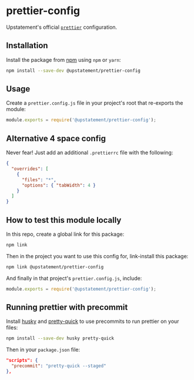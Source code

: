 # prettier-config

Upstatement's official [`prettier`](https://prettier.io) configuration.

## Installation

Install the package from [npm](https://www.npmjs.com/package/@upstatement/prettier-config) using `npm` or `yarn`:

```bash
npm install --save-dev @upstatement/prettier-config
```

## Usage

Create a `prettier.config.js` file in your project's root that re-exports the module:

```js
module.exports = require('@upstatement/prettier-config');
```

## Alternative 4 space config

Never fear! Just add an additional `.prettierrc` file with the following:

```json
{
  "overrides": [
    {
      "files": "*",
      "options": { "tabWidth": 4 }
    }
  ]
}
```

## How to test this module locally

In this repo, create a global link for this package:

```bash
npm link
```

Then in the project you want to use this config for, link-install this package:

```bash
npm link @upstatement/prettier-config
```

And finally in that project's `prettier.config.js`, include:

```js
module.exports = require('@upstatement/prettier-config');
```

## Running prettier with precommit

Install [husky](https://github.com/typicode/husky) and [pretty-quick](https://github.com/azz/pretty-quick) to use precommits to run prettier on your files:

```bash
npm install --save-dev husky pretty-quick
```

Then in your `package.json` file:

```json
"scripts": {
  "precommit": "pretty-quick --staged"
},
```
